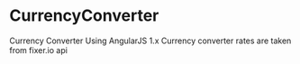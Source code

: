 # CurrencyConverter
Currency Converter Using AngularJS 1.x
Currency converter rates are taken from fixer.io api
